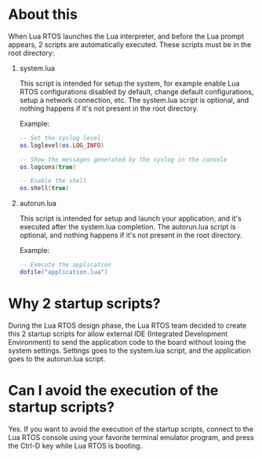 # About this

When Lua RTOS launches the Lua interpreter, and before the Lua prompt appears, 2 scripts are automatically executed. These scripts must be in the root directory:

1. system.lua

   This script is intended for setup the system, for example enable Lua RTOS configurations disabled by default, change default configurations, setup a network connection, etc. The system.lua script is optional, and nothing happens if it's not present in the root directory.

   Example:
   ```lua
   -- Set the syslog level
   os.loglevel(os.LOG_INFO)

   -- Show the messages generated by the syslog in the console
   os.logcons(true)

   -- Enable the shell
   os.shell(true)
   ```
1. autorun.lua

   This script is intended for setup and launch your application, and it's executed after the system.lua completion. The autorun.lua script is optional, and nothing happens if it's not present in the root directory.

   Example:
   ```lua
   -- Execute the application
   dofile("application.lua")
   ```

# Why 2 startup scripts?

During the Lua RTOS design phase, the Lua RTOS team decided to create this 2 startup scripts for allow external IDE (Integrated Development Environment) to send the application code to the board without losing the system settings. Settings goes to the system.lua script, and the application goes to the autorun.lua script.

# Can I avoid the execution of the startup scripts?

Yes. If you want to avoid the execution of the startup scripts, connect to the Lua RTOS console using your favorite terminal emulator program, and press the Ctrl-D key while Lua RTOS is booting.
 